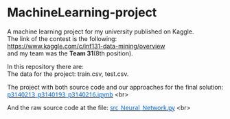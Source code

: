 # MachineLearning-project
A machine learning project for my university published on Kaggle. <br>
The link of the contest is the following: <br>
https://www.kaggle.com/c/inf131-data-mining/overview <br>
and my team was the <b>Team 31</b>(8th position). <br>

In this repository there are: <br>
The data for the project: train.csv, test.csv. <br>
<p class=MsoNormal><span lang=EN-US>The project with both source code and our approaches
for the final solution: </span><a
href="https://github.com/hoolser/MachineLearning-project/blob/master/p3140213_p3140193_p3140216.ipynb"
title="p3140213_p3140193_p3140216.ipynb"><span lang=EN-US style='font-size:
10.5pt;line-height:107%;font-family:"Segoe UI",sans-serif;color:#0366D6;
background:#F6F8FA;text-decoration:none'>p3140213_p3140193_p3140216.ipynb</span></a>
<span lang=EN-US>&lt;br&gt;</span></p>
<p class=MsoNormal><span lang=EN-US>And the raw source code at the file: </span><a
href="https://github.com/hoolser/MachineLearning-project/blob/master/src_Neural_Network.py"
title="src_Neural_Network.py"><span lang=EN-US style='font-size:10.5pt;
line-height:107%;font-family:"Segoe UI",sans-serif;color:#0366D6;background:
#F6F8FA;text-decoration:none'>src_Neural_Network.py</span></a> <span
lang=EN-US>&lt;br&gt;</span></p>

